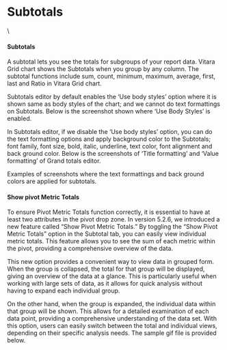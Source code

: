 # Subtotals

\


#### Subtotals <a href="#subtotals" id="subtotals"></a>

A subtotal lets you see the totals for subgroups of your report data. Vitara Grid chart shows the Subtotals when you group by any column. The subtotal functions include sum, count, minimum, maximum, average, first, last and Ratio in Vitara Grid chart.

Subtotals editor by default enables the ‘Use body styles’ option where it is shown same as body styles of the chart; and we cannot do text formattings on Subtotals. Below is the screenshot shown where ‘Use Body Styles’ is enabled.

In Subtotals editor, if we disable the ‘Use body styles’ option, you can do the text formatting options and apply background color to the Subtotals; font family, font size, bold, italic, underline, text color, font alignment and back ground color. Below is the screenshots of ‘Title formatting’ and ‘Value formatting’ of Grand totals editor.

Examples of screenshots where the text formattings and back ground colors are applied for subtotals.

#### Show pivot Metric Totals <a href="#show-pivot-metric-totals" id="show-pivot-metric-totals"></a>

To ensure Pivot Metric Totals function correctly, it is essential to have at least two attributes in the pivot drop zone. In version 5.2.6, we introduced a new feature called “Show Pivot Metric Totals.” By toggling the “Show Pivot Metric Totals” option in the Subtotal tab, you can easily view individual metric totals. This feature allows you to see the sum of each metric within the pivot, providing a comprehensive overview of the data.

This new option provides a convenient way to view data in grouped form. When the group is collapsed, the total for that group will be displayed, giving an overview of the data at a glance. This is particularly useful when working with large sets of data, as it allows for quick analysis without having to expand each individual group.

On the other hand, when the group is expanded, the individual data within that group will be shown. This allows for a detailed examination of each data point, providing a comprehensive understanding of the data set. With this option, users can easily switch between the total and individual views, depending on their specific analysis needs. The sample gif file is provided below.
